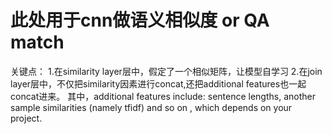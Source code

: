 # 此处用于cnn做语义相似度 or QA match
关键点： 
1.在similarity layer层中，假定了一个相似矩阵，让模型自学习 
2.在join layer层中，不仅把similarity因素进行concat,还把additional features也一起concat进来。
其中，additional features include: sentence lengths, another sample similarities (namely tfidf) and so on , which depends on your project.